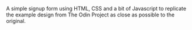 A simple signup form using HTML, CSS and a bit of Javascript to replicate the example design from The Odin Project as close as possible to the original.
